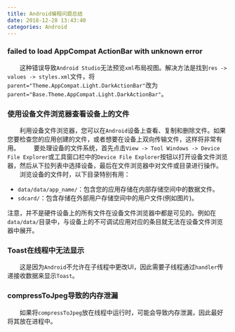 ```yaml
---
title: Android编程问题总结
date: 2018-12-28 13:43:40
categories: Android
---
```

### failed to load AppCompat ActionBar with unknown error

&emsp;&emsp;这种错误导致`Android Studio`无法预览`xml`布局视图。解决方法是找到`res -> values -> styles.xml`文件，将`parent="Theme.AppCompat.Light.DarkActionBar"`改为`parent="Base.Theme.AppCompat.Light.DarkActionBar"`。

### 使用设备文件浏览器查看设备上的文件

&emsp;&emsp;利用设备文件浏览器，您可以在`Android`设备上查看、复制和删除文件。如果您要检查您的应用创建的文件，或者想要在设备上双向传输文件，这样将非常有用。
&emsp;&emsp;要处理设备的文件系统，首先点击`View -> Tool Windows -> Device File Explorer`或工具窗口栏中的`Device File Explorer`按钮以打开设备文件浏览器，然后从下拉列表中选择设备，最后在文件浏览器中对文件或目录进行操作。
&emsp;&emsp;浏览设备的文件时，以下目录特别有用：

- `data/data/app_name/`：包含您的应用存储在内部存储空间中的数据文件。
- `sdcard/`：包含存储在外部用户存储空间中的用户文件(例如图片)。

注意，并不是硬件设备上的所有文件在设备文件浏览器中都是可见的。例如在`data/data/`目录中，与设备上的不可调试应用对应的条目就无法在设备文件浏览器中展开。

### Toast在线程中无法显示

&emsp;&emsp;这是因为`Android`不允许在子线程中更改UI，因此需要子线程通过`handler`传递接收数据来显示`Toast`。

### compressToJpeg导致的内存泄漏

&emsp;&emsp;如果将`compressToJpeg`放在线程中运行时，可能会导致内存泄漏，因此最好将其放在进程中。